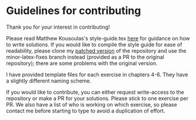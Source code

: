 Guidelines for contributing
============

Thank you for your interest in contributing!

Please read Matthew Kousoulas's style-guide.tex
[here](https://github.com/madkous/math490/blob/master/style-guide/style-guide.tex)
for guidance on how to write solutions.  If you would like to compile
the style guide for ease of readability, please clone my
[patched version](https://github.com/juliangilbey/math490) of the
repository and use the minor-latex-fixes branch instead (provided as a
PR to the original repository); there are some problems with the
original version.

I have provided template files for each exercise in chapters 4-6.
They have a slightly different naming scheme.

If you would like to contribute, you can either request write-access
to the repository or make a PR for your solutions.  Please stick to
one exercise per PR.  We also have a list of who is working on which
exercise, so please contact me before starting to type to avoid a
duplication of effort.
